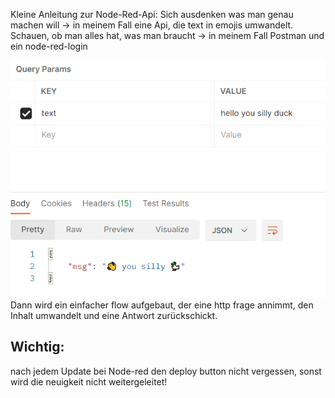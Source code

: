 Kleine Anleitung zur Node-Red-Api:
Sich ausdenken was man genau machen will -> in meinem Fall eine Api, die text in emojis umwandelt.
Schauen, ob man alles hat, was man braucht -> in meinem Fall Postman und ein node-red-login
 
![](silly%20duck.PNG)
Dann wird ein einfacher flow aufgebaut, der eine http frage annimmt, den Inhalt umwandelt und eine Antwort zurückschickt.

## Wichtig: ## 
nach jedem Update bei Node-red den deploy button nicht vergessen, sonst wird die neuigkeit nicht weitergeleitet!